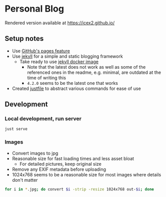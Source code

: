 # Personal Blog

Rendered version available at https://icex2.github.io/

## Setup notes

* Use [GitHub's pages feature](https://pages.github.com/)
* Use [jekyll](https://jekyllrb.com/) for a simple and static blogging framework 
  * Take ready to use [jekyll docker image](https://github.com/envygeeks/jekyll-docker)
    * Note that the latest does not work as well as some of the referenced ones in the readme, e.g.
      minimal, are outdated at the time of writing this
    * `4.2.0` seems to be the latest one that works
* Created [justfile](justfile) to abstract various commands for ease of use

## Development

### Local development, run server

```sh
just serve
```

### Images

* Convert images to jpg
* Reasonable size for fast loading times and less asset bloat
  * For detailed pictures, keep original size
* Remove any EXIF metadata before uploading
* 1024x768 seems to be a reasonable size for most images where details don't matter

```sh
for i in *.jpg; do convert $i -strip -resize 1024x768 out-$i; done
```
